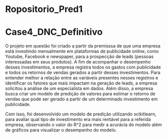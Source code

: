 # Ropositorio_Pred1

# Case4_DNC_Definitivo

O projeto em questão foi criado a partir da premisssa de que uma empresa 
está investindo mensalmente em plataformas de publicidade online,
como Youtube, Facebook e newspaper, para a prospecção de leads (pessoas
interessadas em seus produtos). A fim de acompanhar o desempenho desses
investimentos, a empresa registra todos os gastos com publicidade e todos os retornos
de vendas gerados a partir desses investimentos.
Para entender melhor a relação entre as variáveis presentes nesses registros e
identificar os fatores que mais impactam na geração de leads, a empresa solicitou a
análise de um especialista em dados. Além disso, a empresa busca criar um
modelo de predição de valores para estimar o retorno de vendas que pode ser gerado
a partir de um determinado investimento em publicidade.

Com isso, foi desenvolvido um modelo de predição utilizando scikitlearn, 
para avaliar qual tipo de investimento era mais rentável para a referida empresa,
observando o valor do R^2 para medir a acurácia do modelo além de gráficos para visualizar o desempenho do modelo.
